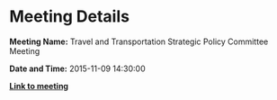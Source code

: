 # Meeting Details

**Meeting Name:** Travel and Transportation Strategic Policy Committee Meeting

**Date and Time:** 2015-11-09 14:30:00

**<a href="https://www.limerick.ie/council/whats-on/travel-and-transportation-strategic-policy-committee-meeting-4" target="_blank">Link to meeting</a>**
